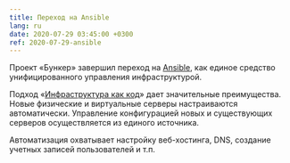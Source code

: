 ```yaml
---
title: Переход на Ansible
lang: ru
date: 2020-07-29 03:45:00 +0300
ref: 2020-07-29-ansible
---
```

Проект «Бункер» завершил переход на [Ansible][1],
как единое средство унифицированного управления инфраструктурой.

Подход «[Инфраструктура как код][2]» дает значительные преимущества.
Новые физические и виртуальные серверы настраиваются автоматически.
Управление конфигурацией новых и существующих серверов осуществляется
из единого источника.

Автоматизация охватывает настройку веб-хостинга, DNS,
создание учетных записей пользователей и т.п.

[1]: https://www.ansible.com/
[2]: https://ru.wikipedia.org/wiki/%D0%98%D0%BD%D1%84%D1%80%D0%B0%D1%81%D1%82%D1%80%D1%83%D0%BA%D1%82%D1%83%D1%80%D0%B0_%D0%BA%D0%B0%D0%BA_%D0%BA%D0%BE%D0%B4
